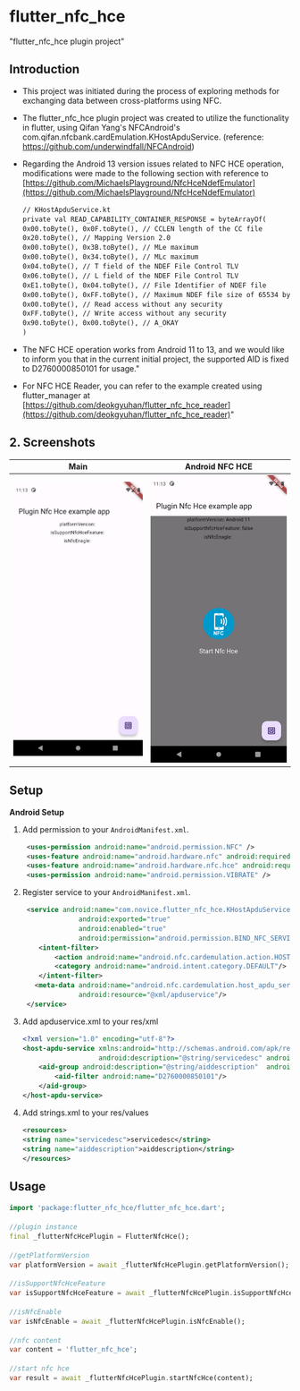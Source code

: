 # flutter_nfc_hce

"flutter_nfc_hce plugin project"

## Introduction

* This project was initiated during the process of exploring methods for exchanging data
between cross-platforms using NFC. 


* The flutter_nfc_hce plugin project was created to utilize the functionality in flutter, 
using Qifan Yang's NFCAndroid's com.qifan.nfcbank.cardEmulation.KHostApduService.
(reference: https://github.com/underwindfall/NFCAndroid) 


* Regarding the Android 13 version issues related to NFC HCE operation, 
modifications were made to the following section with reference to
[https://github.com/MichaelsPlayground/NfcHceNdefEmulator](https://github.com/MichaelsPlayground/NfcHceNdefEmulator)

    ````xml
    // KHostApduService.kt
    private val READ_CAPABILITY_CONTAINER_RESPONSE = byteArrayOf(
    0x00.toByte(), 0x0F.toByte(), // CCLEN length of the CC file
    0x20.toByte(), // Mapping Version 2.0
    0x00.toByte(), 0x3B.toByte(), // MLe maximum
    0x00.toByte(), 0x34.toByte(), // MLc maximum
    0x04.toByte(), // T field of the NDEF File Control TLV
    0x06.toByte(), // L field of the NDEF File Control TLV
    0xE1.toByte(), 0x04.toByte(), // File Identifier of NDEF file
    0x00.toByte(), 0xFF.toByte(), // Maximum NDEF file size of 65534 bytes
    0x00.toByte(), // Read access without any security
    0xFF.toByte(), // Write access without any security
    0x90.toByte(), 0x00.toByte(), // A_OKAY
    )
    ````


* The NFC HCE operation works from Android 11 to 13, and we would like to inform you that in the current initial project,
the supported AID is fixed to D2760000850101 for usage."


* For NFC HCE Reader, you can refer to the example created using flutter_manager at
[https://github.com/deokgyuhan/flutter_nfc_hce_reader](https://github.com/deokgyuhan/flutter_nfc_hce_reader)"

## 2. Screenshots


| Main                               | Android NFC HCE                              |
|------------------------------------|----------------------------------------------|
| ![Main](screenshots/Main_View.png) | ![Android NFC HCE](screenshots/NFC_HCE_View.png) |

## Setup
**Android Setup**

1) Add permission to your `AndroidManifest.xml`.
   ````xml
    <uses-permission android:name="android.permission.NFC" />
    <uses-feature android:name="android.hardware.nfc" android:required="true" />
    <uses-feature android:name="android.hardware.nfc.hce" android:required="true" />
    <uses-permission android:name="android.permission.VIBRATE" />
   ````

2) Register service to your `AndroidManifest.xml`.
   ````xml
    <service android:name="com.novice.flutter_nfc_hce.KHostApduService"
                 android:exported="true"
                 android:enabled="true"
                 android:permission="android.permission.BIND_NFC_SERVICE">
       <intent-filter>
           <action android:name="android.nfc.cardemulation.action.HOST_APDU_SERVICE"/>
           <category android:name="android.intent.category.DEFAULT"/>
       </intent-filter>
      <meta-data android:name="android.nfc.cardemulation.host_apdu_service"
                 android:resource="@xml/apduservice"/>
    </service>
   ````

3) Add apduservice.xml to your res/xml
    ````xml
    <?xml version="1.0" encoding="utf-8"?>
    <host-apdu-service xmlns:android="http://schemas.android.com/apk/res/android"
                       android:description="@string/servicedesc" android:requireDeviceUnlock="false">
        <aid-group android:description="@string/aiddescription"  android:category="other" >
            <aid-filter android:name="D2760000850101"/>
        </aid-group>
    </host-apdu-service>
    ````

4) Add strings.xml to your res/values
    ````xml
    <resources>
    <string name="servicedesc">servicedesc</string>
    <string name="aiddescription">aiddescription</string>
    </resources>
    ````  

## Usage
```dart
import 'package:flutter_nfc_hce/flutter_nfc_hce.dart';

//plugin instance 
final _flutterNfcHcePlugin = FlutterNfcHce();

//getPlatformVersion
var platformVersion = await _flutterNfcHcePlugin.getPlatformVersion();

//isSupportNfcHceFeature
var isSupportNfcHceFeature = await _flutterNfcHcePlugin.isSupportNfcHceFeature();

//isNfcEnable 
var isNfcEnable = await _flutterNfcHcePlugin.isNfcEnable();

//nfc content
var content = 'flutter_nfc_hce';

//start nfc hce 
var result = await _flutterNfcHcePlugin.startNfcHce(content);
```
